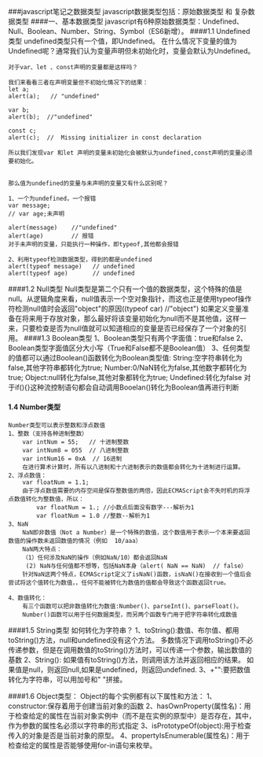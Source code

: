 ###javascript笔记之数据类型
    javascript数据类型包括：原始数据类型 和 复杂数据类型
####一、基本数据类型
    javascript有6种原始数据类型：Undefined、Null、Boolean、Number、String、Symbol（ES6新增）。
####1.1  Undefined类型
    undefined类型只有一个值，即Undefined。
    在什么情况下变量的值为Undefined呢？通常我们认为变量声明但未初始化时，变量会默认为Undefined。

    对于var、let 、const声明的变量都是这样吗？
    
    我们来看看三者在声明变量但不初始化情况下的结果：
    let a;
    alert(a);   // "undefined"

    var b;
    alert(b);  //"undefined"

    const c;
    alert(c);  //  Missing initializer in const declaration

    所以我们发现var 和let 声明的变量未初始化会被默认为undefined,const声明的变量必须要初始化。


    那么值为undefined的变量与未声明的变量又有什么区别呢？
    
    1、一个为undefined，一个报错
    var message;
    // var age;未声明

    alert(message)    //"undefined"
    alert(age)        // 报错
    对于未声明的变量，只能执行一种操作，即typeof,其他都会报错
   
    2、利用typeof检测数据类型，得到的都是undefined
    alert(typeof message)   // undefined
    alert(typeof age)       // undefined

####1.2 Null类型
    Null类型是第二个只有一个值的数据类型，这个特殊的值是null。从逻辑角度来看，null值表示一个空对象指针，而这也正是使用typeof操作符检测null值时会返回"object"的原因((typeof car) //"object")
    如果定义变量准备在将来用于存放对象，那么最好将该变量初始化为null而不是其他值，这样一来，只要检查是否为null值就可以知道相应的变量是否已经保存了一个对象的引用。
####1.3 Boolean类型
    1、Boolean类型只有两个字面值：true和false
    2、Boolean类型字面值区分大小写（True和False都不是Boolean值）
    3、任何类型的值都可以通过Boolean()函数转化为Boolean类型值:
        String:空字符串转化为false,其他字符串都转化为true;
        Number:0/NaN转化为false,其他数字都转化为true;
        Object:null转化为false,其他对象都转化为true;
        Undefined:转化为false
        对于if(){}这种流控制语句都会自动调用Booelan()转化为Boolean值再进行判断

 #### 1.4 Number类型
    Number类型可以表示整数和浮点数值
    1、整数（支持各种进制整数）
        var intNum = 55;   // 十进制整数
        var intNum8 = 055  // 八进制整数
        var intNum16 = 0xA  // 16进制
        在进行算术计算时，所有以八进制和十六进制表示的数值都会转化为十进制进行运算。
    2、浮点数值：
        var floatNum = 1.1;
        由于浮点数值需要的内存空间是保存整数值的两倍，因此ECMAScript会不失时机的将浮点数值转化为整数值，所以：
            var floatNum = 1.; //小数点后面没有数字---解析为1
            var floatNum = 1.0 //整数--解析为1
    3、NaN
        NaN即非数值（Not a Number）是一个特殊的数值，这个数值用于表示一个本来要返回数值的操作数未返回数值的情况（例如  10/aaa）
        NaN两大特点：
        （1）任何涉及NaN的操作（例如NaN/10）都会返回NaN
         (2) NaN与任何值都不想等，包括NaN本身（alert( NaN == NaN)  // false）
        针对NaN这两个特点，ECMAScript定义了isNaN()函数，isNaN()在接收到一个值后会尝试将这个值转化为数值，，任何不能被转化为数值的值都会导致这个函数返回true。

    4、数值转化：
        有三个函数可以把非数值转化为数值:Number()、parseInt()、parseFloat()。
        Number()函数可以用于任何数据类型，而另两个函数专门用于把字符串转化成数值
    
####1.5 String类型
    如何转化为字符串？
    1、toString():数值、布尔值、都用toString()方法，null和undefined没有这个方法。
        多数情况下调用toString()不必传递参数，但是在调用数值的toString()方法时，可以传递一个参数，输出数值的基数
    2、String():
        如果值有toString()方法，则调用该方法并返回相应的结果。
        如果值是null，则返回null,如果是undefined，则返回undefined.
    3、+"":要把数值转化为字符串，可以用加号和" "拼接。

####1.6 Object类型：
    Object的每个实例都有以下属性和方法：
    1、constructor:保存着用于创建当前对象的函数
    2、hasOwnProperty(属性名)：用于检查给定的属性在当前对象实例中（而不是在实例的原型中）是否存在，其中，作为参数的属性名必须以字符串的形式指定
    3、isPrototypeOf(object):用于检查传入的对象是否是当前对象的原型。
    4、propertyIsEnumerable(属性名)：用于检查给定的属性是否能够使用for-in语句来枚举。


